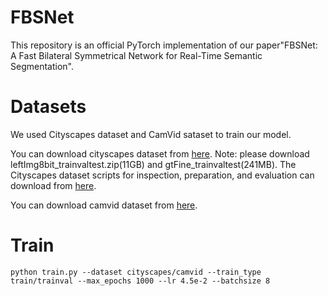 # FBSNet

This repository is an official PyTorch implementation of our paper"FBSNet: A Fast Bilateral Symmetrical Network for
Real-Time Semantic Segmentation".

# Datasets

We used Cityscapes dataset and CamVid sataset to train our model. 

You can download cityscapes dataset from [here](https://www.cityscapes-dataset.com/).
Note: please download leftImg8bit_trainvaltest.zip(11GB) and gtFine_trainvaltest(241MB).
The Cityscapes dataset scripts for inspection, preparation, and evaluation can download from [here](https://github.com/mcordts/cityscapesScripts).

You can download camvid dataset from [here](http://mi.eng.cam.ac.uk/research/projects/VideoRec/CamVid/).


# Train
```
python train.py --dataset cityscapes/camvid --train_type train/trainval --max_epochs 1000 --lr 4.5e-2 --batchsize 8
```
